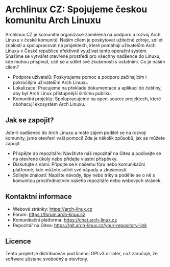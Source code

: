 # Archlinux CZ: Spojujeme českou komunitu Arch Linuxu

Archlinux CZ je komunitní organizace zaměřená na podporu a rozvoj Arch Linuxu v české komunitě. Naším cílem je poskytovat užitečné zdroje, sdílet znalosti a spolupracovat na projektech, které pomáhají uživatelům Arch Linuxu v České republice efektivně využívat tento operační systém. Snažíme se vytvářet otevřené prostředí pro všechny nadšence do Linuxu, kde mohou přispívat, učit se a sdílet své zkušenosti s ostatními.
Co je naším cílem?

- Podpora uživatelů: Poskytujeme pomoc a podporu začínajícím i pokročilým uživatelům Arch Linuxu.
- Lokalizace: Pracujeme na překladu dokumentace a aplikací do češtiny, aby byl Arch Linux přístupnější širšímu publiku.
- Komunitní projekty: Spolupracujeme na open-source projektech, které obohacují ekosystém Arch Linuxu.

## Jak se zapojit?

Jste-li nadšenec do Arch Linuxu a máte zájem podílet se na rozvoji komunity, jsme otevřeni vaší pomoci! Zde je několik způsobů, jak se můžete zapojit:

- Přispějte do repozitáře: Navštivte náš repozitář na Gitea a podívejte se na otevřené úkoly nebo přidejte vlastní příspěvky.
- Diskutujte s námi: Připojte se k našemu fóru nebo komunikační platformě, kde můžete sdílet své nápady a zkušenosti.
- Sdílejte znalosti: Napište návody, tipy nebo triky a podělte se o ně s komunitou prostřednictvím našeho repozitáře nebo webových stránek.

## Kontaktní informace

- Webové stránky: https://arch-linux.cz
- Fórum: https://forum.arch-linux.cz
- Komunikační platforma: https://chat.arch-linux.cz
- Repozitář na Gitea: https://git.arch-linux.cz/your-repository-link

## Licence

Tento projekt je distribuován pod licencí GPLv3 or later, což zaručuje, že software zůstane svobodný a otevřený.

